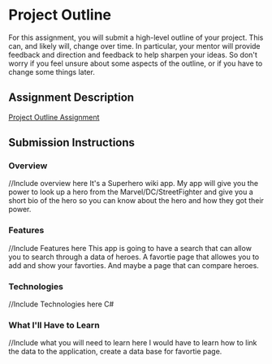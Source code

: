 # Project Outline
For this assignment, you will submit a high-level outline of your project. This can, and likely will, change over time. In particular, your mentor will provide feedback and direction and feedback to help sharpen your ideas. So don't worry if you feel unsure about some aspects of the outline, or if you have to change some things later.

## Assignment Description
[Project Outline Assignment](https://education.launchcode.org/liftoff/assignments/project-outline/)

## Submission Instructions

### Overview
//Include overview here
It's a Superhero wiki app.
My app will give you the power to look up a hero from the Marvel/DC/StreetFighter
and give you a short bio of the hero so you can know about the hero and how they got their power. 
### Features
//Include Features here
This app is going to have a search that can allow you to search through a data of heroes.
A favortie page that allowes you to add and show your favorties. 
And maybe a page that can compare heroes. 
### Technologies
//Include Technologies here
C#
### What I'll Have to Learn
//Include what you will need to learn here
I would have to learn how to link the data to the application, create a data base for favortie page.
